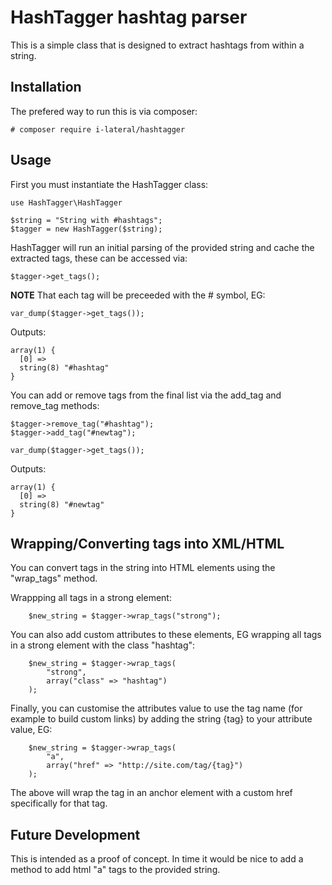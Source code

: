 # HashTagger hashtag parser

This is a simple class that is designed to extract hashtags from within a string.

## Installation

The prefered way to run this is via composer:

    # composer require i-lateral/hashtagger

## Usage

First you must instantiate the HashTagger class:

    use HashTagger\HashTagger

    $string = "String with #hashtags";
    $tagger = new HashTagger($string);

HashTagger will run an initial parsing of the provided string and cache the
extracted tags, these can be accessed via:

    $tagger->get_tags(); 

**NOTE** That each tag will be preceeded with the # symbol, EG:

    var_dump($tagger->get_tags());

Outputs:

    array(1) {
      [0] =>
      string(8) "#hashtag"
    }

You can add or remove tags from the final list via the add_tag and remove_tag
methods:

    $tagger->remove_tag("#hashtag");
    $tagger->add_tag("#newtag");

    var_dump($tagger->get_tags());

Outputs:

    array(1) {
      [0] =>
      string(8) "#newtag"
    }

## Wrapping/Converting tags into XML/HTML

You can convert tags in the string into HTML elements using the "wrap_tags"
method.

Wrappping all tags in a strong element:

        $new_string = $tagger->wrap_tags("strong");

You can also add custom attributes to these elements, EG wrapping all tags in a
strong element with the class "hashtag":

        $new_string = $tagger->wrap_tags(
            "strong",
            array("class" => "hashtag")
        );

Finally, you can customise the attributes value to use the tag name (for example
to build custom links) by adding the string {tag} to your attribute value, EG:

        $new_string = $tagger->wrap_tags(
            "a",
            array("href" => "http://site.com/tag/{tag}")
        );

The above will wrap the tag in an anchor element with a custom href specifically
for that tag.

## Future Development

This is intended as a proof of concept. In time it would be nice to add a method
to add html "a" tags to the provided string.
